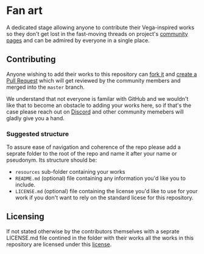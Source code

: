 # Fan art
A dedicated stage allowing anyone to contribute their Vega-inspired works so they don't get lost in the fast-moving threads on project's [community pages](https://linktr.ee/vegaprotocol) and can be admired by everyone in a single place.

## Contributing
Anyone wishing to add their works to this repository can [fork it](https://docs.github.com/en/github/getting-started-with-github/quickstart/fork-a-repo) and [create a Pull Request](https://docs.github.com/en/github/collaborating-with-pull-requests/proposing-changes-to-your-work-with-pull-requests/creating-a-pull-request-from-a-fork) which will get reviewed by the community members and merged into the `master` branch. 

We understand that not everyone is familar with GitHub and we wouldn't like that to become an obstacle to adding your works here, so if that's the case please reach out on [Discord](https://discord.com/invite/ZNEMCYd) and other community memebers will gladly give you a hand.

### Suggested structure
To assure ease of navigation and coherence of the repo please add a seprate folder to the root of the repo and name it after your name or pseudonym. Its structure should be:
  - `resources` sub-folder containing your works
  - `README.md` (optional) file containing any information you'd like you to include.
  - `LICENSE.md` (optional) file containing the license you'd like to use for your work if you don't want to rely on the standard licese for this repository. 

## Licensing
If not stated otherwise by the contributors themselves with a seprate LICENSE.md file contined in the folder with their works all the works in this repository are licensed under this [license](LICENSE.md).
